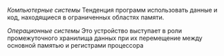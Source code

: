 *Компьютерные системы*
Тенденция программ использовать данные и код, находящиеся в ограниченных областях памяти.

*Операционные системы*
Это устройство выступает в роли промежуточного хранилища данных при их перемещение между основной памятью и регистрами процессора